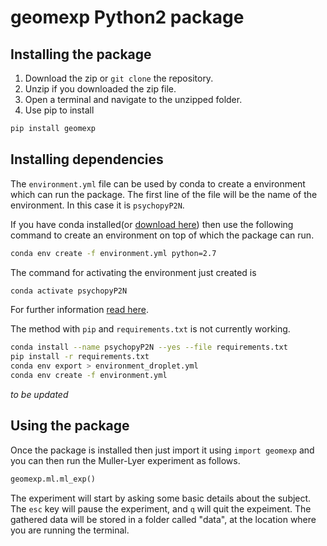 # geomexp Python2 package


## Installing the package

1. Download the zip or `git clone` the repository.
2. Unzip if you downloaded the zip file.
3. Open a terminal and navigate to the unzipped folder.
4. Use pip to install

```bash
pip install geomexp  
```
## Installing dependencies
The `environment.yml` file can be used by conda to create a environment which can run the package. The first line of the file will be the name of the environment. In this case it is `psychopyP2N`.

If you have conda installed(or  [download here](https://www.anaconda.com/distribution/)) then use the following command to create an environment on top of which the package can run.

```bash
conda env create -f environment.yml python=2.7
```
The command for activating the environment just created is

```bash
conda activate psychopyP2N
```
For further information [read here](https://docs.conda.io/projects/conda/en/latest/user-guide/tasks/manage-environments.html#creating-an-environment-from-an-environment-yml-file).  

The method with `pip` and `requirements.txt` is not currently working.
```bash
conda install --name psychopyP2N --yes --file requirements.txt  
pip install -r requirements.txt  
conda env export > environment_droplet.yml  
conda env create -f environment.yml
```
*to be updated*

## Using the package
Once the package is installed then just import it using `import geomexp` and you can then run the Muller-Lyer experiment as follows.

``` Python
geomexp.ml.ml_exp()  
```
The experiment will start by asking some basic details about the subject. The `esc` key will pause the experiment, and `q` will quit the expeiment. The gathered data will be stored in a folder called "data", at the location where you are running the terminal.
